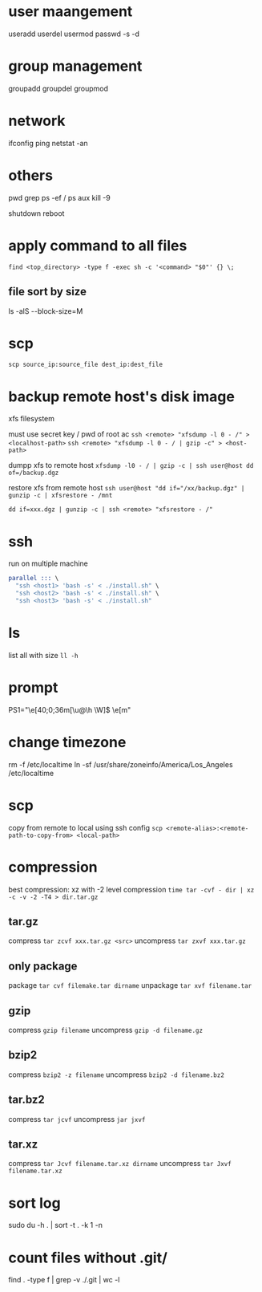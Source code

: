 # user maangement
useradd
userdel
usermod
passwd -s -d

# group management
groupadd
groupdel
groupmod

# network
ifconfig
ping 
netstat -an

# others
pwd
grep
ps -ef / ps aux
kill -9

shutdown
reboot


# apply command to all files
`find <top_directory> -type f -exec sh -c '<command> "$0"' {} \;`

## file sort by size
ls -alS --block-size=M


# scp
`scp source_ip:source_file dest_ip:dest_file`

# backup remote host's disk image
xfs filesystem

must use secret key / pwd of root ac
 `ssh <remote> "xfsdump -l 0 - /" > <localhost-path>`
`ssh <remote> "xfsdump -l 0 - / | gzip -c" > <host-path>`

dumpp xfs to remote host
`xfsdump -l0 - / | gzip -c | ssh user@host dd of=/backup.dgz`

restore xfs from remote host
`ssh user@host "dd if="/xx/backup.dgz" | gunzip -c | xfsrestore - /mnt`

`dd if=xxx.dgz | gunzip -c | ssh <remote> "xfsrestore - /" `


# ssh
run on multiple machine
```s
parallel ::: \
  "ssh <host1> 'bash -s' < ./install.sh" \
  "ssh <host2> 'bash -s' < ./install.sh" \
  "ssh <host3> 'bash -s' < ./install.sh" 
```  

# ls
list all with size `ll -h`

# prompt
PS1="\e[40;0;36m[\u@\h \W]\$ \e[m"

# change timezone
rm -f /etc/localtime
ln -sf /usr/share/zoneinfo/America/Los_Angeles /etc/localtime

# scp
copy from remote to local using ssh config
`scp <remote-alias>:<remote-path-to-copy-from> <local-path>`

# compression
best compression: xz with -2 level compression
`time tar -cvf - dir | xz -c -v -2 -T4 > dir.tar.gz`

## tar.gz
compress `tar zcvf xxx.tar.gz <src>`
uncompress `tar zxvf xxx.tar.gz`

## only package
package `tar cvf filemake.tar dirname`
unpackage `tar xvf filename.tar`

## gzip
compress `gzip filename`
uncompress `gzip -d filename.gz`

## bzip2
compress `bzip2 -z filename`
uncompress `bzip2 -d filename.bz2`

## tar.bz2
compress `tar jcvf` 
uncompress `jar jxvf`

## tar.xz
compress `tar Jcvf filename.tar.xz dirname`
uncompress `tar Jxvf filename.tar.xz`


# sort log
sudo du -h . | sort -t . -k 1 -n

# count files without .git/
find . -type f | grep -v ./.git | wc -l








